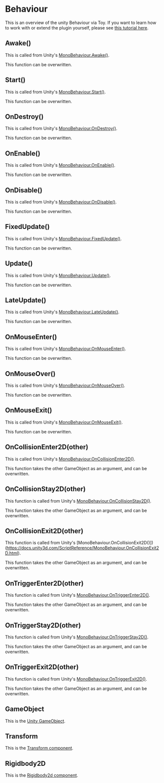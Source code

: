 # Behaviour

This is an overview of the unity Behaviour via Toy. If you want to learn how to work with or extend the plugin yourself, please see [this tutorial here](tutorial_unity.md).

## Awake()

This is called from Unity's [MonoBehaviour.Awake()](https://docs.unity3d.com/ScriptReference/MonoBehaviour.Awake.html).

This function can be overwritten.

## Start()

This is called from Unity's [MonoBehaviour.Start()](https://docs.unity3d.com/ScriptReference/MonoBehaviour.Start.html).

This function can be overwritten.

## OnDestroy()

This is called from Unity's [MonoBehaviour.OnDestroy()](https://docs.unity3d.com/ScriptReference/MonoBehaviour.OnDestroy.html).

This function can be overwritten.

## OnEnable()

This is called from Unity's [MonoBehaviour.OnEnable()](https://docs.unity3d.com/ScriptReference/MonoBehaviour.OnEnable.html).

This function can be overwritten.

## OnDisable()

This is called from Unity's [MonoBehaviour.OnDisable()](https://docs.unity3d.com/ScriptReference/MonoBehaviour.OnDisable.html).

This function can be overwritten.

## FixedUpdate()

This is called from Unity's [MonoBehaviour.FixedUpdate()](https://docs.unity3d.com/ScriptReference/MonoBehaviour.FixedUpdate.html).

This function can be overwritten.

## Update()

This is called from Unity's [MonoBehaviour.Update()](https://docs.unity3d.com/ScriptReference/MonoBehaviour.Update.html).

This function can be overwritten.

## LateUpdate()

This is called from Unity's [MonoBehaviour.LateUpdate()](https://docs.unity3d.com/ScriptReference/MonoBehaviour.LateUpdate.html).

This function can be overwritten.

## OnMouseEnter()

This is called from Unity's [MonoBehaviour.OnMouseEnter()](https://docs.unity3d.com/ScriptReference/MonoBehaviour.OnMouseEnter.html).

This function can be overwritten.

## OnMouseOver()

This is called from Unity's [MonoBehaviour.OnMouseOver()](https://docs.unity3d.com/ScriptReference/MonoBehaviour.OnMouseOver.html).

This function can be overwritten.

## OnMouseExit()

This is called from Unity's [MonoBehaviour.OnMouseExit()](https://docs.unity3d.com/ScriptReference/MonoBehaviour.OnMouseExit.html).

This function can be overwritten.

## OnCollisionEnter2D(other)

This is called from Unity's [MonoBehaviour.OnCollisionEnter2D()](https://docs.unity3d.com/ScriptReference/MonoBehaviour.OnCollisionEnter2D.html).

This function takes the other GameObject as an argument, and can be overwritten.

## OnCollisionStay2D(other)

This function is called from Unity's [MonoBehaviour.OnCollisionStay2D()](https://docs.unity3d.com/ScriptReference/MonoBehaviour.OnCollisionStay2D.html).

This function takes the other GameObject as an argument, and can be overwritten.

## OnCollisionExit2D(other)

This function is called from Unity's [MonoBehaviour.OnCollisionExit2D()])(https://docs.unity3d.com/ScriptReference/MonoBehaviour.OnCollisionExit2D.html).

This function takes the other GameObject as an argument, and can be overwritten.

## OnTriggerEnter2D(other)

This function is called from Unity's [MonoBehaviour.OnTriggerEnter2D()](https://docs.unity3d.com/ScriptReference/MonoBehaviour.OnTriggerEnter2D.html).

This function takes the other GameObject as an argument, and can be overwritten.

## OnTriggerStay2D(other)

This function is called from Unity's [MonoBehaviour.OnTriggerStay2D()](https://docs.unity3d.com/ScriptReference/MonoBehaviour.OnTriggerStay2D.html).

This function takes the other GameObject as an argument, and can be overwritten.

## OnTriggerExit2D(other)

This function is called from Unity's [MonoBehaviour.OnTriggerExit2D()](https://docs.unity3d.com/ScriptReference/MonoBehaviour.OnTriggerExit2D.html).

This function takes the other GameObject as an argument, and can be overwritten.

## GameObject

This is the [Unity GameObject](reference_unity_gameobject.md).

## Transform

This is the [Transform component](reference_unity_transform.md).

## Rigidbody2D

This is the [Rigidbody2d component](reference_unity_rigidbody2d.md).
